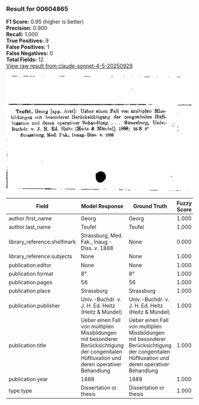 ### Result for 00604865
**F1 Score:** 0.95 (higher is better)<br>**Precision:** 0.900<br>**Recall:** 1.000<br>**True Positives:** 9<br>**False Positives:** 1<br>**False Negatives:** 0<br>**Total Fields:** 12<br>[View raw result from claude-sonnet-4-5-20250929](https://github.com/RISE-UNIBAS/humanities_data_benchmark/blob/main/results/2025-09-30/T0230/request_T0230_00604865.json)

<img src="https://github.com/RISE-UNIBAS/humanities_data_benchmark/blob/main/benchmarks/zettelkatalog/images/00604865.jpg?raw=true" alt="00604865" width="600px">

| Field | Model Response | Ground Truth | Fuzzy Score | Match |
|-------|----------------|--------------|-------------|-------|
| author.first_name | Georg | Georg | 1.000 | ✅ |
| author.last_name | Teufel | Teufel | 1.000 | ✅ |
| library_reference.shelfmark | Strassburg, Med. Fak., Inaug.-Diss. v. 1888 | None | 0.000 | ❌ |
| library_reference.subjects | None | None | 1.000 | ✅ |
| publication.editor | None | None | 1.000 | ✅ |
| publication.format | 8° | 8° | 1.000 | ✅ |
| publication.pages | 56 | 56 | 1.000 | ✅ |
| publication.place | Strassburg | Strassburg | 1.000 | ✅ |
| publication.publisher | Univ.-Buchdr. v. J. H. Ed. Heitz (Heitz & Mündel) | Univ.-Buchdr. v. J. H. Ed. Heitz (Heitz & Mündel) | 1.000 | ✅ |
| publication.title | Ueber einen Fall von multiplen Missbildungen mit besonderer Berücksichtigung der congenitalen Hüftluxation und deren operativer Behandlung | Ueber einen Fall von multiplen Missbildungen mit besonderer Berücksichtigung der congenitalen Hüftluxation und deren operativer Behandlung | 1.000 | ✅ |
| publication.year | 1888 | 1888 | 1.000 | ✅ |
| type.type | Dissertation or thesis | Dissertation or thesis | 1.000 | ✅ |
